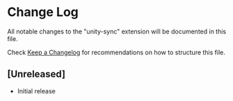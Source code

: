 # Change Log

All notable changes to the "unity-sync" extension will be documented in this file.

Check [Keep a Changelog](http://keepachangelog.com/) for recommendations on how to structure this file.

## [Unreleased]

- Initial release
